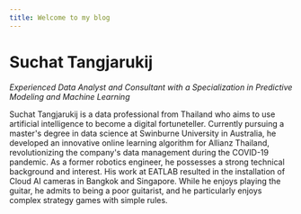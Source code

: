 ```yaml
---
title: Welcome to my blog
---
```


# Suchat Tangjarukij
*Experienced Data Analyst and Consultant with a Specialization in Predictive Modeling and Machine Learning*

Suchat Tangjarukij is a data professional from Thailand who aims to use artificial intelligence to become a digital fortuneteller. Currently pursuing a master's degree in data science at Swinburne University in Australia, he developed an innovative online learning algorithm for Allianz Thailand, revolutionizing the company's data management during the COVID-19 pandemic. As a former robotics engineer, he possesses a strong technical background and interest. His work at EATLAB resulted in the installation of Cloud AI cameras in Bangkok and Singapore. While he enjoys playing the guitar, he admits to being a poor guitarist, and he particularly enjoys complex strategy games with simple rules.

